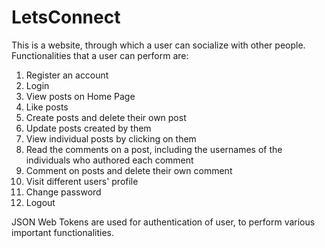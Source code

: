 # LetsConnect

This is a website, through which a user can socialize with other people.
Functionalities that a user can perform are:

1. Register an account
2. Login
3. View posts on Home Page
4. Like posts
5. Create posts and delete their own post
6. Update posts created by them
7. View individual posts by clicking on them
8. Read the comments on a post, including the usernames of the individuals who authored each comment
9. Comment on posts and delete their own comment
10. Visit different users' profile
11. Change password
12. Logout

JSON Web Tokens are used for authentication of user, to perform various important functionalities.
